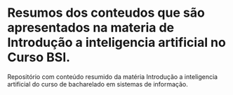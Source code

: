 # Resumos dos conteudos que são apresentados na materia de Introdução a inteligencia artificial no Curso BSI.
Repositório com conteúdo resumido da matéria Introdução a inteligencia artificial do curso de bacharelado em sistemas de informação.
